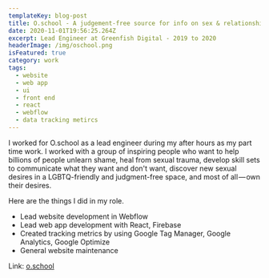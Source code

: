 ```yaml
---
templateKey: blog-post
title: O.school - A judgement-free source for info on sex & relationships.
date: 2020-11-01T19:56:25.264Z
excerpt: Lead Engineer at Greenfish Digital - 2019 to 2020
headerImage: /img/oschool.png
isFeatured: true
category: work
tags:
  - website
  - web app
  - ui
  - front end
  - react
  - webflow
  - data tracking metircs
---
```

I worked for O.school as a lead engineer during my after hours as my part time work. I worked with a group of inspiring people who want to help billions of people unlearn shame, heal from sexual trauma, develop skill sets to communicate what they want and don't want, discover new sexual desires in a LGBTQ-friendly and judgment-free space, and most of all — own their desires.

Here are the things I did in my role.

* Lead website development in Webflow
* Lead web app development with React, Firebase
* Created tracking metrics by using Google Tag Manager, Google Analytics, Google Optimize
* General website maintenance

Link: [o.school](https://www.o.school/)
